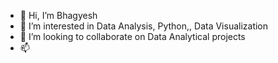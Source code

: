 - 👋 Hi, I’m Bhagyesh
- 👀 I’m interested in Data Analysis, Python,, Data Visualization
- 💞️ I’m looking to collaborate on Data Analytical projects
- 📫 

<!---
Bhagyesh088/Bhagyesh088 is a ✨ special ✨ repository because its `README.md` (this file) appears on your GitHub profile.
You can click the Preview link to take a look at your changes.
--->
